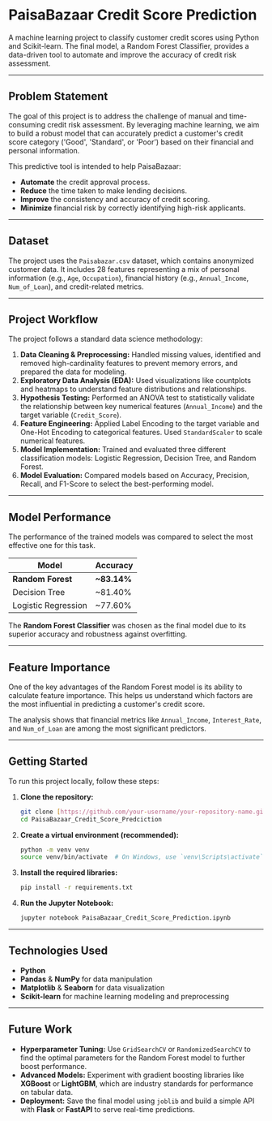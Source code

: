 # PaisaBazaar Credit Score Prediction

A machine learning project to classify customer credit scores using Python and Scikit-learn. The final model, a Random Forest Classifier, provides a data-driven tool to automate and improve the accuracy of credit risk assessment.

---

## Problem Statement

The goal of this project is to address the challenge of manual and time-consuming credit risk assessment. By leveraging machine learning, we aim to build a robust model that can accurately predict a customer's credit score category ('Good', 'Standard', or 'Poor') based on their financial and personal information.

This predictive tool is intended to help PaisaBazaar:

* **Automate** the credit approval process.
* **Reduce** the time taken to make lending decisions.
* **Improve** the consistency and accuracy of credit scoring.
* **Minimize** financial risk by correctly identifying high-risk applicants.

---

## Dataset

The project uses the `Paisabazar.csv` dataset, which contains anonymized customer data. It includes 28 features representing a mix of personal information (e.g., `Age`, `Occupation`), financial history (e.g., `Annual_Income`, `Num_of_Loan`), and credit-related metrics.

---

## Project Workflow

The project follows a standard data science methodology:

1.  **Data Cleaning & Preprocessing:** Handled missing values, identified and removed high-cardinality features to prevent memory errors, and prepared the data for modeling.
2.  **Exploratory Data Analysis (EDA):** Used visualizations like countplots and heatmaps to understand feature distributions and relationships.
3.  **Hypothesis Testing:** Performed an ANOVA test to statistically validate the relationship between key numerical features (`Annual_Income`) and the target variable (`Credit_Score`).
4.  **Feature Engineering:** Applied Label Encoding to the target variable and One-Hot Encoding to categorical features. Used `StandardScaler` to scale numerical features.
5.  **Model Implementation:** Trained and evaluated three different classification models: Logistic Regression, Decision Tree, and Random Forest.
6.  **Model Evaluation:** Compared models based on Accuracy, Precision, Recall, and F1-Score to select the best-performing model.

---

## Model Performance

The performance of the trained models was compared to select the most effective one for this task.

| Model               | Accuracy |
| ------------------- | -------- |
| **Random Forest** | **~83.14%** |
| Decision Tree       | ~81.40%   |
| Logistic Regression | ~77.60%   |


The **Random Forest Classifier** was chosen as the final model due to its superior accuracy and robustness against overfitting.

---

## Feature Importance

One of the key advantages of the Random Forest model is its ability to calculate feature importance. This helps us understand which factors are the most influential in predicting a customer's credit score.

The analysis shows that financial metrics like `Annual_Income`, `Interest_Rate`, and `Num_of_Loan` are among the most significant predictors.

---

## Getting Started

To run this project locally, follow these steps:

1.  **Clone the repository:**
    ```bash
    git clone [https://github.com/your-username/your-repository-name.git](https://github.com/kavishbasole17/PaisaBazaar_Credit_Score_Predciction.git)
    cd PaisaBazaar_Credit_Score_Predciction
    ```

2.  **Create a virtual environment (recommended):**
    ```bash
    python -m venv venv
    source venv/bin/activate  # On Windows, use `venv\Scripts\activate`
    ```

3.  **Install the required libraries:**
    ```bash
    pip install -r requirements.txt
    ```

4.  **Run the Jupyter Notebook:**
    ```bash
    jupyter notebook PaisaBazaar_Credit_Score_Prediction.ipynb
    ```

---

## Technologies Used

* **Python**
* **Pandas** & **NumPy** for data manipulation
* **Matplotlib** & **Seaborn** for data visualization
* **Scikit-learn** for machine learning modeling and preprocessing

---

## Future Work

* **Hyperparameter Tuning:** Use `GridSearchCV` or `RandomizedSearchCV` to find the optimal parameters for the Random Forest model to further boost performance.
* **Advanced Models:** Experiment with gradient boosting libraries like **XGBoost** or **LightGBM**, which are industry standards for performance on tabular data.
* **Deployment:** Save the final model using `joblib` and build a simple API with **Flask** or **FastAPI** to serve real-time predictions.
